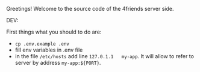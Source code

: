 Greetings!
Welcome to the source code of the 4friends server side.

DEV: 

First things what you should to do are:
- `cp .env.example .env`
- fill env variables in .env file
- in the file `/etc/hosts` add line `127.0.1.1   my-app`. It will allow to refer to server by address `my-app:${PORT}`.
